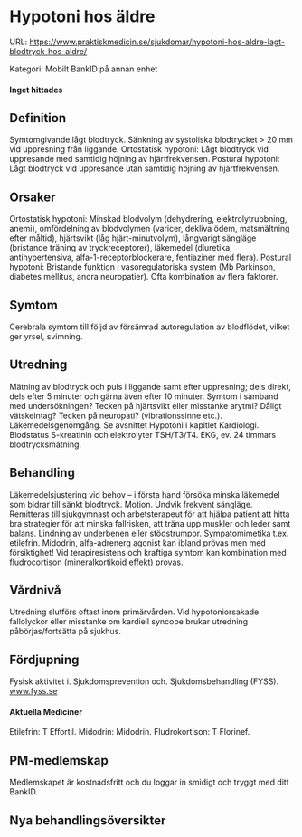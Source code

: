 # Hypotoni hos äldre

URL: https://www.praktiskmedicin.se/sjukdomar/hypotoni-hos-aldre-lagt-blodtryck-hos-aldre/



Kategori: Mobilt BankID på annan enhet

#### Inget hittades

## Definition

Symtomgivande lågt blodtryck. Sänkning av systoliska blodtrycket > 20 mm vid uppresning från liggande. Ortostatisk hypotoni: Lågt blodtryck vid uppresande med samtidig höjning av hjärtfrekvensen. Postural hypotoni: Lågt blodtryck vid uppresande utan samtidig höjning av hjärtfrekvensen.

## Orsaker

Ortostatisk hypotoni: Minskad blodvolym (dehydrering, elektrolytrubbning, anemi), omfördelning av blodvolymen (varicer, dekliva ödem, matsmältning efter måltid), hjärtsvikt (låg hjärt-minutvolym), långvarigt sängläge (bristande träning av tryckreceptorer), läkemedel (diuretika, antihypertensiva, alfa-1-receptorblockerare, fentiaziner med flera).
Postural hypotoni: Bristande funktion i vasoregulatoriska system (Mb Parkinson, diabetes mellitus, andra neuropatier). Ofta kombination av flera faktorer.

## Symtom

Cerebrala symtom till följd av försämrad autoregulation av blodflödet, vilket ger yrsel, svimning.

## Utredning

Mätning av blodtryck och puls i liggande samt efter uppresning; dels direkt, dels efter 5 minuter och gärna även efter 10 minuter. Symtom i samband med undersökningen? Tecken på hjärtsvikt eller misstanke arytmi? Dåligt vätskeintag? Tecken på neuropati? (vibrationssinne etc.). Läkemedelsgenomgång. Se avsnittet Hypotoni i kapitlet Kardiologi.
Blodstatus S-kreatinin och elektrolyter TSH/T3/T4. EKG, ev. 24 timmars blodtrycksmätning.

## Behandling

Läkemedelsjustering vid behov – i första hand försöka minska läkemedel som bidrar till sänkt blodtryck. Motion. Undvik frekvent sängläge. Remitteras till sjukgymnast och arbetsterapeut för att hjälpa patient att hitta bra strategier för att minska fallrisken, att träna upp muskler och leder samt balans. Lindning av underbenen eller stödstrumpor. Sympatomimetika t.ex. etilefrin. Midodrin, alfa-adrenerg agonist kan ibland prövas men med försiktighet! Vid terapiresistens och kraftiga symtom kan kombination med fludrocortison (mineralkortikoid effekt) provas.

## Vårdnivå

Utredning slutförs oftast inom primärvården. Vid hypotoniorsakade fallolyckor eller misstanke om kardiell syncope brukar utredning påbörjas/fortsätta på sjukhus.

## Fördjupning

Fysisk aktivitet i. Sjukdomsprevention och. Sjukdomsbehandling (FYSS). www.fyss.se

#### Aktuella Mediciner

Etilefrin: T Effortil.
Midodrin: Midodrin.
Fludrokortison: T Florinef.

## PM-medlemskap

Medlemskapet är kostnadsfritt och du loggar in smidigt och tryggt med ditt BankID.

## Nya behandlingsöversikter


